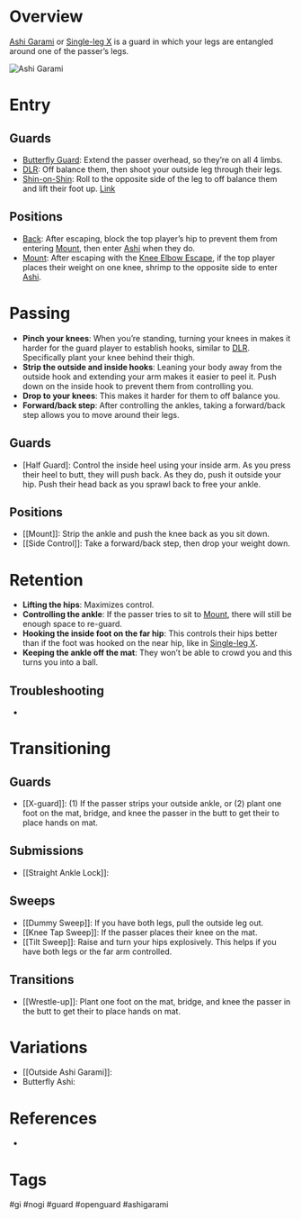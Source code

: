 # Overview
<u>Ashi Garami</u> or <u>Single-leg X</u> is a guard in which your legs are entangled around one of the passer’s legs.

![Ashi Garami](https://cdn.shopify.com/s/files/1/0363/5125/files/Ashi-Entry-1024x576_large.jpg)
# Entry
## Guards
- [Butterfly Guard](obsidian://open?vault=Obsidian-BJJ-Notes&file=Guards%2FButterfly%20Guard): Extend the passer overhead, so they’re on all 4 limbs.
- [DLR](obsidian://open?vault=Obsidian-BJJ-Notes&file=Guards%2FDe%20La%20Riva): Off balance them, then shoot your outside leg through their legs. 
- [Shin-on-Shin](obsidian://open?vault=Obsidian-BJJ-Notes&file=Guards%2FShin-on-Shin%20Guard): Roll to the opposite side of the leg to off balance them and lift their foot up. [Link](https://www.youtube.com/watch?v=kQQTST4DySY)
## Positions
- [Back](obsidian://open?vault=Obsidian-BJJ-Notes&file=Positions%2FBack): After escaping, block the top player’s hip to prevent them from entering [Mount](obsidian://open?vault=Obsidian-BJJ-Notes&file=Positions%2FMount), then enter <u>Ashi</u> when they do.
- [Mount](obsidian://open?vault=Obsidian-BJJ-Notes&file=Positions%2FMount): After escaping with the [Knee Elbow Escape](obsidian://open?vault=Obsidian-BJJ-Notes&file=Escapes%2FKnee%20Elbow%20Escape), if the top player places their weight on one knee, shrimp to the opposite side to enter <u>Ashi</u>.
# Passing
- **Pinch your knees**: When you’re standing, turning your knees in makes it harder for the guard player to establish hooks, similar to [DLR](obsidian://open?vault=Obsidian-BJJ-Notes&file=Guards%2FDe%20La%20Riva). Specifically plant your knee behind their thigh.
- **Strip the outside and inside hooks**: Leaning your body away from the outside hook and extending your arm makes it easier to peel it. Push down on the inside hook to prevent them from controlling you.
- **Drop to your knees**: This makes it harder for them to off balance you.
- **Forward/back step**: After controlling the ankles, taking a forward/back step allows you to move around their legs.
## Guards
- [Half Guard]: Control the inside heel using your inside arm. As you press their heel to butt, they will push back. As they do, push it outside your hip. Push their head back as you sprawl back to free your ankle.
## Positions
- [[Mount]]: Strip the ankle and push the knee back as you sit down.
- [[Side Control]]: Take a forward/back step, then drop your weight down.
# Retention
- **Lifting the hips**: Maximizes control.
- **Controlling the ankle**: If the passer tries to sit to [Mount](obsidian://open?vault=Obsidian-BJJ-Notes&file=Positions%2FMount), there will still be enough space to re-guard.
- **Hooking the inside foot on the far hip**: This controls their hips better than if the foot was hooked on the near hip, like in <u>Single-leg X</u>.
- **Keeping the ankle off the mat**: They won’t be able to crowd you and this turns you into a ball.
## Troubleshooting
- 
# Transitioning
## Guards
- [[X-guard]]: (1) If the passer strips your outside ankle, or (2) plant one foot on the mat, bridge, and knee the passer in the butt to get their to place hands on mat.
## Submissions
- [[Straight Ankle Lock]]:
## Sweeps
- [[Dummy Sweep]]: If you have both legs, pull the outside leg out.
- [[Knee Tap Sweep]]: If the passer places their knee on the mat.
- [[Tilt Sweep]]: Raise and turn your hips explosively. This helps if you have both legs or the far arm controlled.
## Transitions
- [[Wrestle-up]]: Plant one foot on the mat, bridge, and knee the passer in the butt to get their to place hands on mat.
# Variations
- [[Outside Ashi Garami]]:
- Butterfly Ashi:
# References
- 
# Tags
#gi #nogi #guard #openguard #ashigarami 